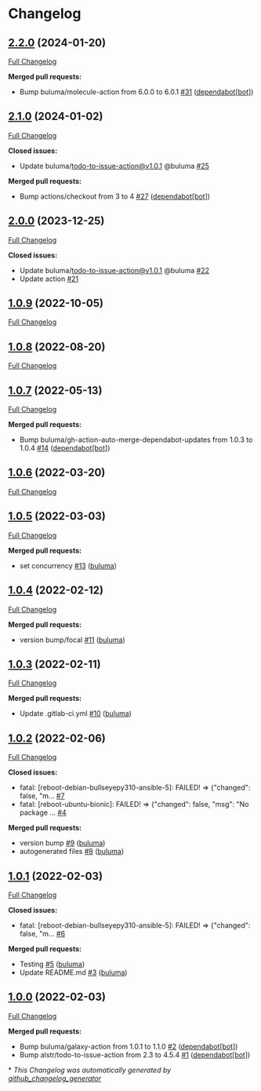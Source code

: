 # Changelog

## [2.2.0](https://github.com/buluma/ansible-role-reboot/tree/2.2.0) (2024-01-20)

[Full Changelog](https://github.com/buluma/ansible-role-reboot/compare/2.1.0...2.2.0)

**Merged pull requests:**

- Bump buluma/molecule-action from 6.0.0 to 6.0.1 [\#31](https://github.com/buluma/ansible-role-reboot/pull/31) ([dependabot[bot]](https://github.com/apps/dependabot))

## [2.1.0](https://github.com/buluma/ansible-role-reboot/tree/2.1.0) (2024-01-02)

[Full Changelog](https://github.com/buluma/ansible-role-reboot/compare/2.0.0...2.1.0)

**Closed issues:**

- Update buluma/todo-to-issue-action@v1.0.1 @buluma [\#25](https://github.com/buluma/ansible-role-reboot/issues/25)

**Merged pull requests:**

- Bump actions/checkout from 3 to 4 [\#27](https://github.com/buluma/ansible-role-reboot/pull/27) ([dependabot[bot]](https://github.com/apps/dependabot))

## [2.0.0](https://github.com/buluma/ansible-role-reboot/tree/2.0.0) (2023-12-25)

[Full Changelog](https://github.com/buluma/ansible-role-reboot/compare/1.0.9...2.0.0)

**Closed issues:**

- Update buluma/todo-to-issue-action@v1.0.1 @buluma [\#22](https://github.com/buluma/ansible-role-reboot/issues/22)
- Update action [\#21](https://github.com/buluma/ansible-role-reboot/issues/21)

## [1.0.9](https://github.com/buluma/ansible-role-reboot/tree/1.0.9) (2022-10-05)

[Full Changelog](https://github.com/buluma/ansible-role-reboot/compare/1.0.8...1.0.9)

## [1.0.8](https://github.com/buluma/ansible-role-reboot/tree/1.0.8) (2022-08-20)

[Full Changelog](https://github.com/buluma/ansible-role-reboot/compare/1.0.7...1.0.8)

## [1.0.7](https://github.com/buluma/ansible-role-reboot/tree/1.0.7) (2022-05-13)

[Full Changelog](https://github.com/buluma/ansible-role-reboot/compare/1.0.6...1.0.7)

**Merged pull requests:**

- Bump buluma/gh-action-auto-merge-dependabot-updates from 1.0.3 to 1.0.4 [\#14](https://github.com/buluma/ansible-role-reboot/pull/14) ([dependabot[bot]](https://github.com/apps/dependabot))

## [1.0.6](https://github.com/buluma/ansible-role-reboot/tree/1.0.6) (2022-03-20)

[Full Changelog](https://github.com/buluma/ansible-role-reboot/compare/1.0.5...1.0.6)

## [1.0.5](https://github.com/buluma/ansible-role-reboot/tree/1.0.5) (2022-03-03)

[Full Changelog](https://github.com/buluma/ansible-role-reboot/compare/1.0.4...1.0.5)

**Merged pull requests:**

- set concurrency [\#13](https://github.com/buluma/ansible-role-reboot/pull/13) ([buluma](https://github.com/buluma))

## [1.0.4](https://github.com/buluma/ansible-role-reboot/tree/1.0.4) (2022-02-12)

[Full Changelog](https://github.com/buluma/ansible-role-reboot/compare/1.0.3...1.0.4)

**Merged pull requests:**

- version bump/focal [\#11](https://github.com/buluma/ansible-role-reboot/pull/11) ([buluma](https://github.com/buluma))

## [1.0.3](https://github.com/buluma/ansible-role-reboot/tree/1.0.3) (2022-02-11)

[Full Changelog](https://github.com/buluma/ansible-role-reboot/compare/1.0.2...1.0.3)

**Merged pull requests:**

- Update .gitlab-ci.yml [\#10](https://github.com/buluma/ansible-role-reboot/pull/10) ([buluma](https://github.com/buluma))

## [1.0.2](https://github.com/buluma/ansible-role-reboot/tree/1.0.2) (2022-02-06)

[Full Changelog](https://github.com/buluma/ansible-role-reboot/compare/1.0.1...1.0.2)

**Closed issues:**

- fatal: \[reboot-debian-bullseyepy310-ansible-5\]: FAILED! =\> {"changed": false, "m... [\#7](https://github.com/buluma/ansible-role-reboot/issues/7)
- fatal: \[reboot-ubuntu-bionic\]: FAILED! =\> {"changed": false, "msg": "No package ... [\#4](https://github.com/buluma/ansible-role-reboot/issues/4)

**Merged pull requests:**

- version bump [\#9](https://github.com/buluma/ansible-role-reboot/pull/9) ([buluma](https://github.com/buluma))
- autogenerated files [\#8](https://github.com/buluma/ansible-role-reboot/pull/8) ([buluma](https://github.com/buluma))

## [1.0.1](https://github.com/buluma/ansible-role-reboot/tree/1.0.1) (2022-02-03)

[Full Changelog](https://github.com/buluma/ansible-role-reboot/compare/1.0.0...1.0.1)

**Closed issues:**

- fatal: \[reboot-debian-bullseyepy310-ansible-5\]: FAILED! =\> {"changed": false, "m... [\#6](https://github.com/buluma/ansible-role-reboot/issues/6)

**Merged pull requests:**

- Testing [\#5](https://github.com/buluma/ansible-role-reboot/pull/5) ([buluma](https://github.com/buluma))
- Update README.md [\#3](https://github.com/buluma/ansible-role-reboot/pull/3) ([buluma](https://github.com/buluma))

## [1.0.0](https://github.com/buluma/ansible-role-reboot/tree/1.0.0) (2022-02-03)

[Full Changelog](https://github.com/buluma/ansible-role-reboot/compare/8eebde07b18d632a88a6f5aa5434008c965a3991...1.0.0)

**Merged pull requests:**

- Bump buluma/galaxy-action from 1.0.1 to 1.1.0 [\#2](https://github.com/buluma/ansible-role-reboot/pull/2) ([dependabot[bot]](https://github.com/apps/dependabot))
- Bump alstr/todo-to-issue-action from 2.3 to 4.5.4 [\#1](https://github.com/buluma/ansible-role-reboot/pull/1) ([dependabot[bot]](https://github.com/apps/dependabot))



\* *This Changelog was automatically generated by [github_changelog_generator](https://github.com/github-changelog-generator/github-changelog-generator)*
